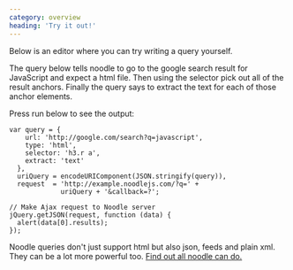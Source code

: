 ```yaml
---
category: overview
heading: 'Try it out!'
---
```


Below is an editor where you can try writing a query yourself.

The query below tells noodle to go to the google search result for 
JavaScript and expect a html file. Then using the selector pick out 
all of the result anchors. Finally the query says to extract the 
text for each of those anchor elements.

Press run below to see the output:

    var query = {
        url: 'http://google.com/search?q=javascript',
        type: 'html',
        selector: 'h3.r a',
        extract: 'text'
      },
      uriQuery = encodeURIComponent(JSON.stringify(query)),
      request  = 'http://example.noodlejs.com/?q=' +
                 uriQuery + '&callback=?';

    // Make Ajax request to Noodle server
    jQuery.getJSON(request, function (data) {
      alert(data[0].results);
    });

Noodle queries don't just support html but also json, feeds and plain xml. They  can be a lot more powerful too. 
[Find out all noodle can do.](http://noodlejs.com/reference)
